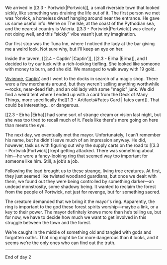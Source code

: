 We arrived in [[3.3 - Portwick|Portwick]], a small riverside town that looked sickly, like something was draining the life out of it. The first person we met was Yorvick, a homeless dwarf hanging around near the entrance. He gave us some useful info: We're on The Isle, at the coast of the Pythodian sea, and the nearest country is Valeria. [[3.3 - Portwick|Portwick]] was clearly not doing well, and this “sickly” vibe wasn’t just my imagination.

Our first stop was the Tuna Inn, where I noticed the lady at the bar giving me a weird look. Not sure why, but I'll keep an eye on her.

Inside the tavern, [[2.4 - Captin' |Captin']], [[2.3 - Eirha |Eirha]], and I decided to try our luck with a rich-looking tiefling. She looked like someone with money to burn, and she did. We managed to walk away with 19 gold.

[Vivienne](Vivienne), [Captin'](Captin') and I went to the docks in search of a magic shop. There were a few merchants around, but they weren't selling anything worthwhile—rocks, near-dead fish, and an old lady with some "magic" junk. We did find a weird tent where I ended up with a card from the Deck of Many Things, more specifically the[[1.3 - Artifacts#Fates Card | fates card]]. That could be interesting... or dangerous.

 [[2.3 - Eirha |Eirha]] had some sort of strange dream or vision last night, but she was too tired to recall much of it. Feels like there's more going on here than meets the eye.

The next day, we eventually met the mayor. Unfortunately, I can't remember his name, but he didn't leave much of an impression anyway. He did, however, task us with figuring out why the supply carts on the road to [[3.3 - Portwick|Portwick]] kept getting attacked. There was something about him—he wore a fancy-looking ring that seemed way too important for someone like him. Still, a job’s a job.

Following the lead brought us to these strange, living tree creatures. At first, they just seemed like twisted woodland guardians, but once we dealt with them, we found out they were being controlled by something darker—an undead monstrosity, some shadowy being. It wanted to reclaim the forest from the people of Portwick, not just for revenge, but for something sacred.

The creature demanded that we bring it the mayor's ring. Apparently, the ring is important to the god these forest spirits worship—maybe a link, or a key to their power. The mayor definitely knows more than he’s telling us, but for now, we have to decide how much we want to get involved in this struggle between the town and the forest.

We’re caught in the middle of something old and tangled with gods and forgotten oaths. That ring might be far more dangerous than it looks, and it seems we’re the only ones who can find out the truth.

---
End of day 2